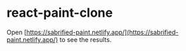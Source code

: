 # react-paint-clone
Open [https://sabrified-paint.netlify.app/](https://sabrified-paint.netlify.app/) to see the results.
